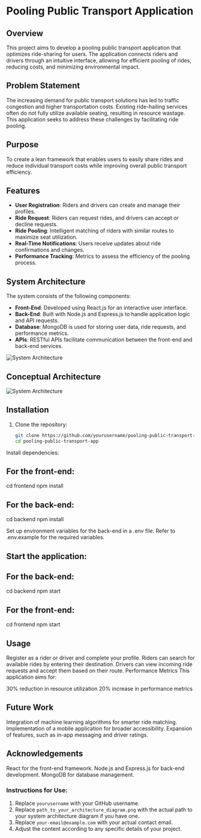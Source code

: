 # Pooling Public Transport Application

## Overview
This project aims to develop a pooling public transport application that optimizes ride-sharing for users. The application connects riders and drivers through an intuitive interface, allowing for efficient pooling of rides, reducing costs, and minimizing environmental impact.

## Problem Statement
The increasing demand for public transport solutions has led to traffic congestion and higher transportation costs. Existing ride-hailing services often do not fully utilize available seating, resulting in resource wastage. This application seeks to address these challenges by facilitating ride pooling.

## Purpose
To create a lean framework that enables users to easily share rides and reduce individual transport costs while improving overall public transport efficiency.

## Features
- **User Registration**: Riders and drivers can create and manage their profiles.
- **Ride Request**: Riders can request rides, and drivers can accept or decline requests.
- **Ride Pooling**: Intelligent matching of riders with similar routes to maximize seat utilization.
- **Real-Time Notifications**: Users receive updates about ride confirmations and changes.
- **Performance Tracking**: Metrics to assess the efficiency of the pooling process.

## System Architecture
The system consists of the following components:
- **Front-End**: Developed using React.js for an interactive user interface.
- **Back-End**: Built with Node.js and Express.js to handle application logic and API requests.
- **Database**: MongoDB is used for storing user data, ride requests, and performance metrics.
- **APIs**: RESTful APIs facilitate communication between the front-end and back-end services.

![System Architecture](https://github.com/tanish0510/EcoFinance/blob/main/Blank%20diagram.png)

## Conceptual Architecture
![System Architecture](https://github.com/tanish0510/EcoFinance/blob/main/Blank%20diagram%20(1).png)

## Installation
1. Clone the repository:
   ```bash
   git clone https://github.com/yourusername/pooling-public-transport-app.git
   cd pooling-public-transport-app
Install dependencies:

## For the front-end:
cd frontend
npm install

## For the back-end:
cd backend
npm install

Set up environment variables for the back-end in a .env file. Refer to .env.example for the required variables.

## Start the application:

## For the back-end:
cd backend
npm start

## For the front-end:
cd frontend
npm start

## Usage
Register as a rider or driver and complete your profile.
Riders can search for available rides by entering their destination.
Drivers can view incoming ride requests and accept them based on their route.
Performance Metrics
This application aims for:

30% reduction in resource utilization
20% increase in performance metrics
## Future Work
Integration of machine learning algorithms for smarter ride matching.
Implementation of a mobile application for broader accessibility.
Expansion of features, such as in-app messaging and driver ratings.

## Acknowledgements
React for the front-end framework.
Node.js and Express.js for back-end development.
MongoDB for database management.


### Instructions for Use:
1. Replace `yourusername` with your GitHub username.
2. Replace `path_to_your_architecture_diagram.png` with the actual path to your system architecture diagram if you have one.
3. Replace `your-email@example.com` with your actual contact email.
4. Adjust the content according to any specific details of your project.

